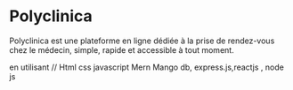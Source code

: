 # Polyclinica

Polyclinica est une plateforme en ligne dédiée à la prise de rendez-vous chez le médecin, simple, rapide et accessible à tout moment.

en utilisant 
//
Html css javascript 
Mern
Mango db, express.js,reactjs , node js 
